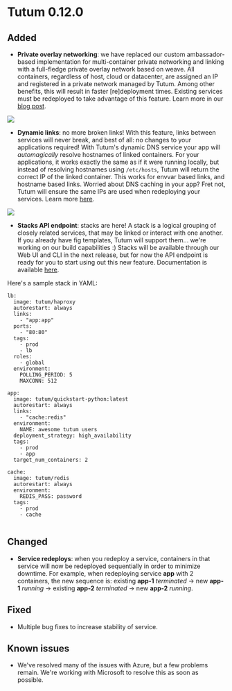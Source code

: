 # Tutum 0.12.0

## Added 

- **Private overlay networking**: we have replaced our custom ambassador-based implementation for multi-container private networking and linking with a full-fledge private overlay network based on weave. All containers, regardless of host, cloud or datacenter, are assigned an IP and registered in a private network managed by Tutum. Among other benefits, this will result in faster [re]deployment times. Existing services must be redeployed to take advantage of this feature. Learn more in our [blog post](http://blog.tutum.co/2015/03/10/container-composability-a-general-commentary-and-brief-overview/).

![](http://s.tutum.co.s3.amazonaws.com/support/images/overlay_networking.png)

- **Dynamic links**: no more broken links! With this feature, links between services will never break, and best of all: no changes to your applications required! With Tutum's dynamic DNS service your app will *automagically* resolve hostnames of linked containers. For your applications, it works exactly the same as if it were running locally, but instead of resolving hostnames using `/etc/hosts`, Tutum will return the correct IP of the linked container. This works for envvar based links, and hostname based links. Worried about DNS caching in your app? Fret not, Tutum will ensure the same IPs are used when redeploying your services. Learn more [here](https://support.tutum.co/support/solutions/articles/5000012181-service-links).

![](http://s.tutum.co.s3.amazonaws.com/support/images/awesome_dyn_links.png)

- **Stacks API endpoint**: stacks are here! A stack is a logical grouping of closely related services, that may be linked or interact with one another. If you already have fig templates, Tutum will support them... we're working on our build capabilities :) Stacks will be available through our Web UI and CLI in the next release, but for now the API endpoint is ready for you to start using out this new feature. Documentation is available [here](https://docs.tutum.co/v2/api/?http#stacks).

Here's a sample stack in YAML:

```
lb:
  image: tutum/haproxy
  autorestart: always
  links:
    - "app:app"
  ports:
    - "80:80"
  tags:
    - prod
    - lb
  roles:
    - global
  environment:
    POLLING_PERIOD: 5
    MAXCONN: 512

app:
  image: tutum/quickstart-python:latest
  autorestart: always
  links:
    - "cache:redis"
  environment:
    NAME: awesome tutum users
  deployment_strategy: high_availability
  tags:
    - prod
    - app
  target_num_containers: 2

cache:
  image: tutum/redis
  autorestart: always
  environment:
    REDIS_PASS: password
  tags:
    - prod
    - cache
    
```


## Changed

- **Service redeploys**: when you redeploy a service, containers in that service will now be redeployed sequentially in order to minimize downtime. For example, when redeploying service **app** with 2 containers, the new sequence is: existing **app-1** *terminated* -> new **app-1** *running* -> existing **app-2** *terminated* -> new **app-2** *running*.

## Fixed

- Multiple bug fixes to increase stability of service. 

## Known issues

- We've resolved many of the issues with Azure, but a few problems remain. We're working with Microsoft to resolve this as soon as possible. 

